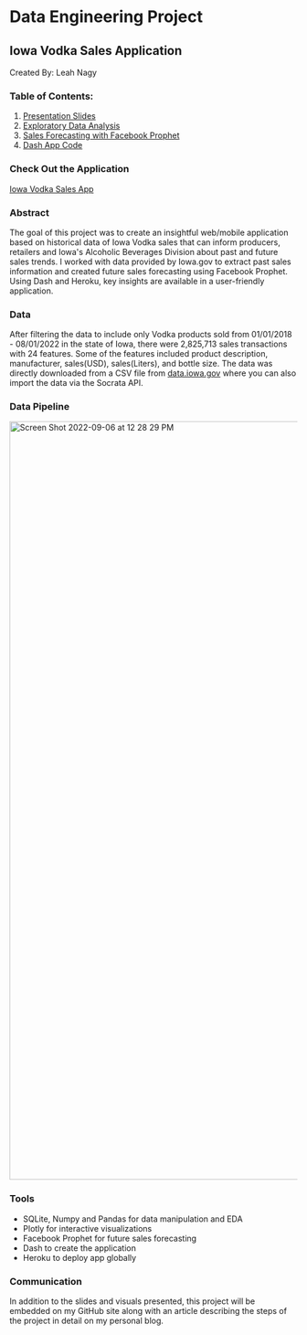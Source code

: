 # Data Engineering Project
## Iowa Vodka Sales Application
Created By: Leah Nagy

### Table of Contents:
1. [Presentation Slides](https://github.com/leahnagy/liquor_predictor/blob/main/slides_liquor_app.pdf)
2. [Exploratory Data Analysis]()
3. [Sales Forecasting with Facebook Prophet]()
4. [Dash App Code]()

### Check Out the Application
[Iowa Vodka Sales App](https://leahs-liquor-app.herokuapp.com)

### Abstract
The goal of this project was to create an insightful web/mobile application based on historical data of Iowa Vodka sales that can inform producers, retailers and Iowa's Alcoholic Beverages Division about past and future sales trends. I worked with data provided by Iowa.gov to extract past sales information and created future sales forecasting using Facebook Prophet. Using Dash and Heroku, key insights are available in a user-friendly application.


### Data
After filtering the data to include only Vodka products sold from 01/01/2018 - 08/01/2022 in the state of Iowa, there were 2,825,713 sales transactions with 24 features. Some of the features included product description, manufacturer, sales(USD), sales(Liters), and bottle size. The data was directly downloaded from a CSV file from [data.iowa.gov](https://dev.socrata.com/foundry/data.iowa.gov/m3tr-qhgy) where you can also import the data via the Socrata API. 

### Data Pipeline
<img width="1327" alt="Screen Shot 2022-09-06 at 12 28 29 PM" src="https://user-images.githubusercontent.com/89696586/188687988-d48cd538-2f11-4acd-bb92-dc661f3e3593.png">


### Tools
- SQLite, Numpy and Pandas for data manipulation and EDA
- Plotly for interactive visualizations
- Facebook Prophet for future sales forecasting
- Dash to create the application
- Heroku to deploy app globally

### Communication
In addition to the slides and visuals presented, this project will be embedded on my GitHub site along with an article describing the steps of the project in detail on my personal blog. 

